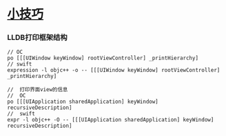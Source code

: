 # [小技巧](https://puffhub.github.io/Crack/iOS-Crack/)

### LLDB打印框架结构
```
// OC
po [[[UIWindow keyWindow] rootViewController] _printHierarchy]
// swift
expression -l objc++ -o -- [[[UIWindow keyWindow] rootViewController] _printHierarchy]

//  打印界面view的信息
//  OC
po [[[UIApplication sharedApplication] keyWindow] recursiveDescription]
//  swift
expr -l objc++ -O -- [[[UIApplication sharedApplication] keyWindow] recursiveDescription]
```
